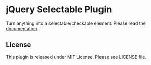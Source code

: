 jQuery Selectable Plugin
===

Turn anything into a selectable/checkable element. Please read the [documentation](http://endel.github.com/jquery.selectable.js).


License
---

This plugin is released under MIT License. Please see LICENSE file.
